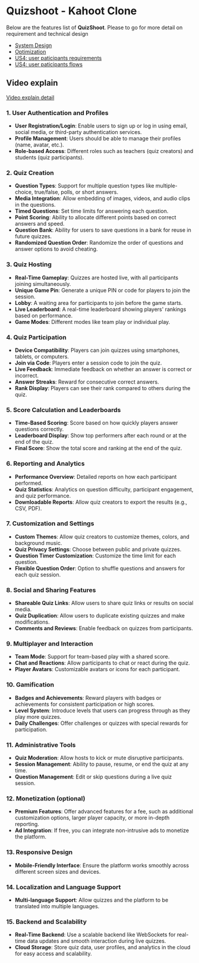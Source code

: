 # Quizshoot - Kahoot Clone

Below are the features list of **QuizShoot**. Please to go for more detail on requirement and technical design
- [System Design](docs/High_level_design.md) 
- [Optimization](docs/Consideration.md)
- [US4: user paticipants requirements](docs/US4-Quiz_participant/Requirements.md)
- [US4: user paticipants flows](docs/US4-Quiz_participant/Flows.md)

## Video explain
[Video explain detail](https://drive.google.com/file/d/1PGS9aj3DvlF8ZK3fnN-EhPxD-YjgVvNu/view?usp=sharing)

### 1. **User Authentication and Profiles**

-   **User Registration/Login**: Enable users to sign up or log in using email, social media, or third-party authentication services.
-   **Profile Management**: Users should be able to manage their profiles (name, avatar, etc.).
-   **Role-based Access**: Different roles such as teachers (quiz creators) and students (quiz participants).

### 2. **Quiz Creation**

-   **Question Types**: Support for multiple question types like multiple-choice, true/false, polls, or short answers.
-   **Media Integration**: Allow embedding of images, videos, and audio clips in the questions.
-   **Timed Questions**: Set time limits for answering each question.
-   **Point Scoring**: Ability to allocate different points based on correct answers and speed.
-   **Question Bank**: Ability for users to save questions in a bank for reuse in future quizzes.
-   **Randomized Question Order**: Randomize the order of questions and answer options to avoid cheating.

### 3. **Quiz Hosting**

-   **Real-Time Gameplay**: Quizzes are hosted live, with all participants joining simultaneously.
-   **Unique Game Pin**: Generate a unique PIN or code for players to join the session.
-   **Lobby**: A waiting area for participants to join before the game starts.
-   **Live Leaderboard**: A real-time leaderboard showing players' rankings based on performance.
-   **Game Modes**: Different modes like team play or individual play.

### 4. **Quiz Participation**

-   **Device Compatibility**: Players can join quizzes using smartphones, tablets, or computers.
-   **Join via Code**: Players enter a session code to join the quiz.
-   **Live Feedback**: Immediate feedback on whether an answer is correct or incorrect.
-   **Answer Streaks**: Reward for consecutive correct answers.
-   **Rank Display**: Players can see their rank compared to others during the quiz.

### 5. **Score Calculation and Leaderboards**

-   **Time-Based Scoring**: Score based on how quickly players answer questions correctly.
-   **Leaderboard Display**: Show top performers after each round or at the end of the quiz.
-   **Final Score**: Show the total score and ranking at the end of the quiz.

### 6. **Reporting and Analytics**

-   **Performance Overview**: Detailed reports on how each participant performed.
-   **Quiz Statistics**: Analytics on question difficulty, participant engagement, and quiz performance.
-   **Downloadable Reports**: Allow quiz creators to export the results (e.g., CSV, PDF).

### 7. **Customization and Settings**

-   **Custom Themes**: Allow quiz creators to customize themes, colors, and background music.
-   **Quiz Privacy Settings**: Choose between public and private quizzes.
-   **Question Timer Customization**: Customize the time limit for each question.
-   **Flexible Question Order**: Option to shuffle questions and answers for each quiz session.

### 8. **Social and Sharing Features**

-   **Shareable Quiz Links**: Allow users to share quiz links or results on social media.
-   **Quiz Duplication**: Allow users to duplicate existing quizzes and make modifications.
-   **Comments and Reviews**: Enable feedback on quizzes from participants.

### 9. **Multiplayer and Interaction**

-   **Team Mode**: Support for team-based play with a shared score.
-   **Chat and Reactions**: Allow participants to chat or react during the quiz.
-   **Player Avatars**: Customizable avatars or icons for each participant.

### 10. **Gamification**

-   **Badges and Achievements**: Reward players with badges or achievements for consistent participation or high scores.
-   **Level System**: Introduce levels that users can progress through as they play more quizzes.
-   **Daily Challenges**: Offer challenges or quizzes with special rewards for participation.

### 11. **Administrative Tools**

-   **Quiz Moderation**: Allow hosts to kick or mute disruptive participants.
-   **Session Management**: Ability to pause, resume, or end the quiz at any time.
-   **Question Management**: Edit or skip questions during a live quiz session.

### 12. **Monetization (optional)**

-   **Premium Features**: Offer advanced features for a fee, such as additional customization options, larger player capacity, or more in-depth reporting.
-   **Ad Integration**: If free, you can integrate non-intrusive ads to monetize the platform.

### 13. **Responsive Design**

-   **Mobile-Friendly Interface**: Ensure the platform works smoothly across different screen sizes and devices.

### 14. **Localization and Language Support**

-   **Multi-language Support**: Allow quizzes and the platform to be translated into multiple languages.

### 15. **Backend and Scalability**

-   **Real-Time Backend**: Use a scalable backend like WebSockets for real-time data updates and smooth interaction during live quizzes.
-   **Cloud Storage**: Store quiz data, user profiles, and analytics in the cloud for easy access and scalability.
```
